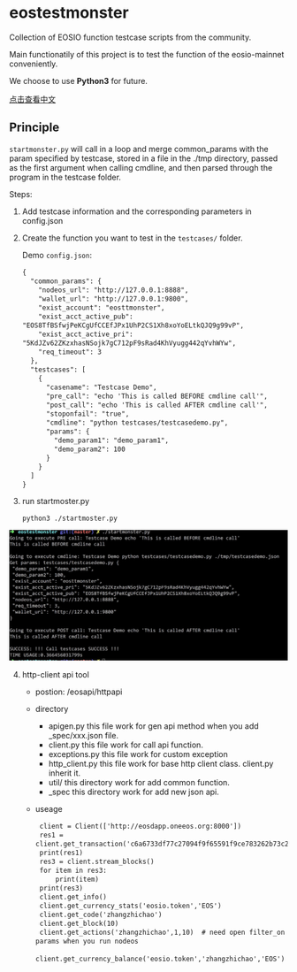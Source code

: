 # eostestmonster
Collection of EOSIO function testcase scripts from the community.

Main functionatily of this project is to test the function of the eosio-mainnet conveniently.

We choose to use **Python3** for future.

[点击查看中文](README_CN.md)

## Principle

`startmonster.py` will call in a loop and merge common_params with the param specified by testcase, stored in a file in the ./tmp directory, passed as the first argument when calling cmdline, and then parsed through the program in the testcase folder.

Steps:

1. Add testcase information and the corresponding parameters in config.json

2. Create the function you want to test in the `testcases/` folder.

   Demo `config.json`:

   ```
   {
     "common_params": {
       "nodeos_url": "http://127.0.0.1:8888",
       "wallet_url": "http://127.0.0.1:9800",
       "exist_account": "eosttmonster",
       "exist_acct_active_pub": "EOS8TfBSfwjPeKCgUfCCEfJPx1UhP2CS1Xh8xoYoELtkQJQ9g99vP",
       "exist_acct_active_pri": "5KdJZv62ZKzxhasNSojk7gC712pF9sRad4KhVyugg442qYvhWYw",
       "req_timeout": 3
     },
     "testcases": [
       {
         "casename": "Testcase Demo",
         "pre_call": "echo 'This is called BEFORE cmdline call'",
         "post_call": "echo 'This is called AFTER cmdline call'",
         "stoponfail": "true",
         "cmdline": "python testcases/testcasedemo.py",
         "params": {
           "demo_param1": "demo_param1",
           "demo_param2": 100
         }
       }
     ]
   }
   ```

3. run startmoster.py

   ```
   python3 ./startmoster.py
   ```

![image](./image/startmonster.png)

4. http-client api tool

    - postion: <project name>/eosapi/httpapi
    - directory
        - apigen.py  this file work for gen api method when you add _spec/xxx.json file.
        - client.py  this file work for call api function.
        - exceptions.py  this file work for custom exception
        - http_client.py this file work for base http client class. client.py inherit it.
        - util/  this directory work for add common function.
        - _spec  this directory work for add new json api.
    - useage

        ```
         client = Client(['http://eosdapp.oneeos.org:8000'])
         res1 = client.get_transaction('c6a6733df77c27094f9f65591f9ce783262b73c2a796aec69ea20545e5dce0e8')
         print(res1)
         res3 = client.stream_blocks()
         for item in res3:
             print(item)
         print(res3)
         client.get_info()
         client.get_currency_stats('eosio.token','EOS')
         client.get_code('zhangzhichao')
         client.get_block(10)
         client.get_actions('zhangzhichao',1,10)  # need open filter_on params when you run nodeos
         client.get_currency_balance('eosio.token','zhangzhichao','EOS')
        ```

